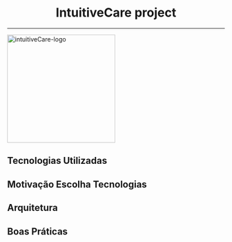 # <h1 align="center">IntuitiveCare project</h1>
--------------

<img src="https://user-images.githubusercontent.com/61792159/213949486-72b87e07-239a-4a73-b623-8bab19ab0b57.jpg" alt="intuitiveCare-logo" width="250" height="250" text-align="center">


Tecnologias Utilizadas
--------------

Motivação Escolha Tecnologias
--------------

Arquitetura
--------------

Boas Práticas
--------------
